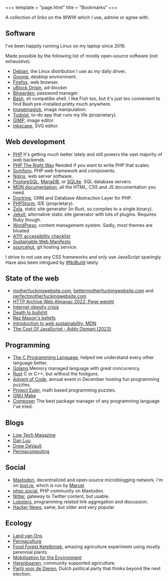 +++
template = "page.html"
title = "Bookmarks"
+++

A collection of links on the WWW which I use, admire or agree with.

## Software

I've been happily running Linux on my laptop since 2016.

Made possible by the following list of mostly open-source software (not exhaustive).

- [Debian](https://www.debian.org/), the Linux distribution I use as my daily driver.
- [Gnome](https://www.gnome.org/), desktop environment.
- [Firefox](https://www.mozilla.org/en-US/firefox/), web browser.
- [uBlock Origin](https://ublockorigin.com/), ad-blocker.
- [Bitwarden](https://bitwarden.com/), password manager.
- [Bash](https://www.gnu.org/software/bash/), sh compatibe shell. I like Fish too, but it's just too convenient to find Bash pre-installed pretty much anywhere.
- [Imagemagick](https://imagemagick.org/index.php), image manipulation.
- [Todoist](https://todoist.com), to-do app that runs my life (proprietary).
- [GIMP](https://www.gimp.org/), image editor.
- [Inkscape](https://inkscape.org/), SVG editor.


## Web development

- [PHP](https://www.php.net/) It's getting much better lately and still powers the vast majority of web backends.
- [PHP The Right Way](https://phptherightway.com/) Needed if you want to write PHP that scales.
- [Symfony](https://symfony.com/), PHP web framework and components.
- [Nginx](https://nginx.org/), web server software.
- [PostgreSQL](https://www.postgresql.org/), [MariaDB](https://mariadb.org/), or [SQLite](https://www.sqlite.org/index.html). SQL database servers.
- [MDN documentation](https://developer.mozilla.org/en-US/), all the HTML, CSS and JS documentation you need.
- [Doctrine](https://www.doctrine-project.org/), ORM and Database Abstraction Layer for PHP.
- [PHPStorm](https://www.jetbrains.com/phpstorm/), IDE (proprietary).
- [Zola](https://www.getzola.org/), static site generator (in Rust, so compiles to a single binary).
- [Jekyll](https://jekyllrb.com/), alternative static site generator with lots of plugins. Requires Ruby though.
- [WordPress](https://wordpress.org/), content management system. Sadly, most themes are bloated.
- [A11Y accessibility checklist](https://www.a11yproject.com/checklist/)
- [Sustainable Web Manifesto](https://www.sustainablewebmanifesto.com/)
- [sourcehut](https://git.sr.ht/), git hosting service.

I strive to not use any CSS frameworks and only use JavaScript sparingly. Have also been intrigued by [#NoBuild](https://world.hey.com/dhh/you-can-t-get-faster-than-no-build-7a44131c) lately.


## State of the web

- [motherfuckingwebsite.com](http://motherfuckingwebsite.com/), [bettermotherfuckingwebsite.com](http://bettermotherfuckingwebsite.com/) and [perfectmotherfuckingwebsite.com](https://perfectmotherfuckingwebsite.com/)
- [HTTP Archive Web Almanac 2022: Page weight](https://almanac.httparchive.org/en/2022/page-weight)
- [Internet obesity crisis](https://idlewords.com/talks/website_obesity.htm)
- [Death to bullshit](https://deathtobullshit.com/)
- [Rez Mason's beliefs](https://www.rezmason.net/beliefs.html)
- [Introduction to web sustainability, MDN](https://developer.mozilla.org/en-US/blog/introduction-to-web-sustainability/)
- [The Cost Of JavaScript - Addy Osmani (2023)](https://www.youtube.com/watch?v=ZKH3DLT4BKw)


## Programming

- [The C Programming Language](https://en.wikipedia.org/wiki/The_C_Programming_Language), helped me understand every other language better.
- [Golang](https://go.dev/) Memory managed language with great concurrency.
- [Rust](https://www.rust-lang.org/) C or C++, but without the footguns.
- [Advent of Code](https://adventofcode.com/), annual event in December hosting fun programming puzzles.
- [Project Euler](https://projecteuler.net/), math based programming puzzles.
- [GNU Make](https://www.gnu.org/software/make/)
- [Composer](https://getcomposer.org/) The best package manager of any programming language I've tried.


## Blogs

- [Low Tech Magazine](https://solar.lowtechmagazine.com/)
- [Dan Luu](https://danluu.com/)
- [Drew DeVault](https://drewdevault.com/)
- [Permacomputing](https://permacomputing.net/)


## Social

- [Mastodon](https://joinmastodon.org/), decentralized and open-source microblogging network. I'm on [toot.re](https://toot.re/@dvk), which is run by [Marcel](https://marcelbootsman.nl/).
- [phpc.social](https://phpc.social/about), PHP community on Mastodon.
- [Nitter](https://nitter.net/), gateway to Twitter content, but usable.
- [Lobsters](https://lobste.rs/), programming related link aggregation and discussion.
- [Hacker News](https://news.ycombinator.com/), same, but older and very popular.


## Ecology

- [Land van Ons](https://landvanons.nl/)
- [Permaculture](https://en.wikipedia.org/wiki/Permaculture)
- [Food Forest Ketelbroek](https://www.youtube.com/watch?v=M5B3f5gxHkA), amazing agriculture experiment using mostly perennial plants.
- [Mobilisation for the Environment](https://mobilisation.nl/nl/)
- [Herenboeren](https://www.herenboeren.nl/), community supported agriculture.
- [Partij voor de Dieren](https://www.partijvoordedieren.nl/), Dutch political party that thinks beyond the next election.

